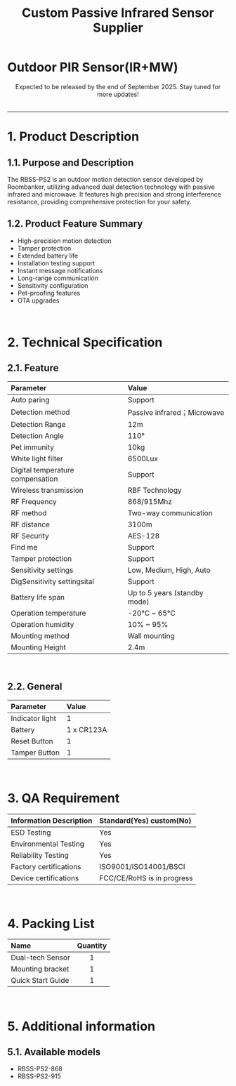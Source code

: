 ﻿---
description: Roombanker offers passive infrared motion detectors to detect motion by sensing changes in infrared (IR) levels caused by the presence of humans within its range.
title: Custom Passive Infrared Sensor Supplier
keywords:
- passive infrared sensor
- passive infrared motion detector
- passive infrared motion sensor
tags:
- Outdoor PIR Sensor(IR+MW) spec
---

# Outdoor PIR Sensor(IR+MW)

<center>
Expected to be released by the end of September 2025. Stay tuned for more updates!
</center>

<br />


------

# 1. Product Description
## 1.1. Purpose and Description

The RBSS-PS2 is an outdoor motion detection sensor developed by Roombanker, utilizing advanced dual detection technology with passive infrared and microwave. It features high precision and strong interference resistance, providing comprehensive protection for your safety.

## 1.2. Product Feature Summary

* High-precision motion detection 
* Tamper protection 
* Extended battery life 
* Installation testing support 
* Instant message notifications 
* Long-range communication 
* Sensitivity configuration 
* Pet-proofing features 
* OTA upgrades

<br />

# 2. Technical Specification
## 2.1. Feature

| Parameter                        | Value                           |
| :------------------------------- | :-------------------------------|
| Auto paring                      | Support                         |
| Detection method                 | Passive infrared；Microwave     |
| Detection Range                  | 12m                             |
| Detection Angle                  | 110°                            |
| Pet immunity                     | 10kg                            |
| White light filter               | 6500Lux                         |
| Digital temperature compensation | Support                         |
| Wireless transmission            | RBF Technology                  |
| RF Frequency                     | 868/915Mhz                      |
| RF method                        | Two-way communication           |
| RF distance                      | 3100m                           |
| RF Security                      | AES-128                         |
| Find me                          | Support                         |
| Tamper protection                | Support                         |
| Sensitivity settings             | Low, Medium, High, Auto         |
| DigSensitivity settingsital      | Support                         |
| Battery life span                | Up to 5 years (standby mode)    | 
| Operation temperature            | -20℃ ~ 65℃                     |
| Operation humidity               | 10% ~ 95%                       |
| Mounting method                  | Wall mounting                   |
| Mounting Height                  | 2.4m                            |


<br />

## 2.2. General

| Parameter                  | Value                       |
| :------------------------- | :---------------------------|
| Indicator light            | 1                           |
| Battery                    | 1 x CR123A                  |
| Reset Button               | 1                           | 
| Tamper Button              | 1                           |

<br />

# 3. QA Requirement

| Information Description    | Standard(Yes) custom(No)    |
| :------------------------- | :-------------------------- |
| ESD Testing                |  Yes                        |
| Environmental Testing      |  Yes                        |
| Reliability Testing        |  Yes                        |
| Factory certifications     |  ISO9001/ISO14001/BSCI      |
| Device certifications      |  FCC/CE/RoHS is in progress |

<br />

# 4. Packing List

| Name                  | Quantity |
| :-------------------- | :------: |
| Dual-tech Sensor      |  1       |
| Mounting bracket      |  1       |
| Quick Start Guide     |  1       |

<br />

# 5. Additional information

## 5.1. Available models
* RBSS-PS2-868
* RBSS-PS2-915


<br />
